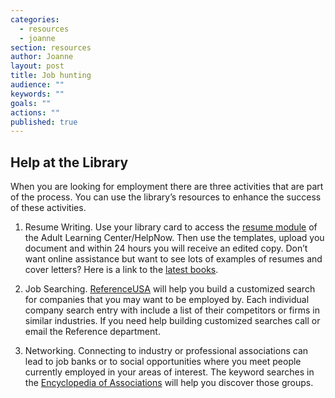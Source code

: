 ```yaml
---
categories: 
  - resources
  - joanne
section: resources
author: Joanne
layout: post
title: Job hunting
audience: ""
keywords: ""
goals: ""
actions: ""
published: true
---
```


## Help at the Library

When you are looking for employment there are three activities that are part of the process. You can use the library’s resources to enhance the success of these activities.

1. Resume Writing. Use your library card to access the [resume module](http://alc.brainfuse.com/alc/resume.asp) of the Adult Learning Center/HelpNow. Then use the templates, upload you document and within 24 hours you will receive an edited copy. Don’t want online assistance but want to see lots of examples of resumes and cover letters? Here is a link to the [latest books](http://dppl.bibliocommons.com/search?t=subject&search_category=subject&q=resumes&commit=Search&sort%5bfield%5d=NEWLY_ACQUIRED&sort%5btype%5d=BIB_FIELDS&sort%5bdirection%5d=descending ).

2. Job Searching. [ReferenceUSA](http://www.referenceusa.com/Home/Home) will help you build a customized search for companies that you may want to be employed by. Each individual company search entry with include a list of their competitors or firms in similar industries. If you need help building customized searches call or email the Reference department.

3. Networking. Connecting to industry or professional associations can lead to job banks or to social opportunities where you meet people currently employed in your areas of interest. The keyword searches in the [Encyclopedia of Associations](http://find.galegroup.com/gdl/dispAdvSearch.do?method=getFields&selectedTab=T024&prodId=GDL&userGroupName=des87360&advancedSearchType=DIRECTORIES&finalAuth=true) will help you discover those groups.







